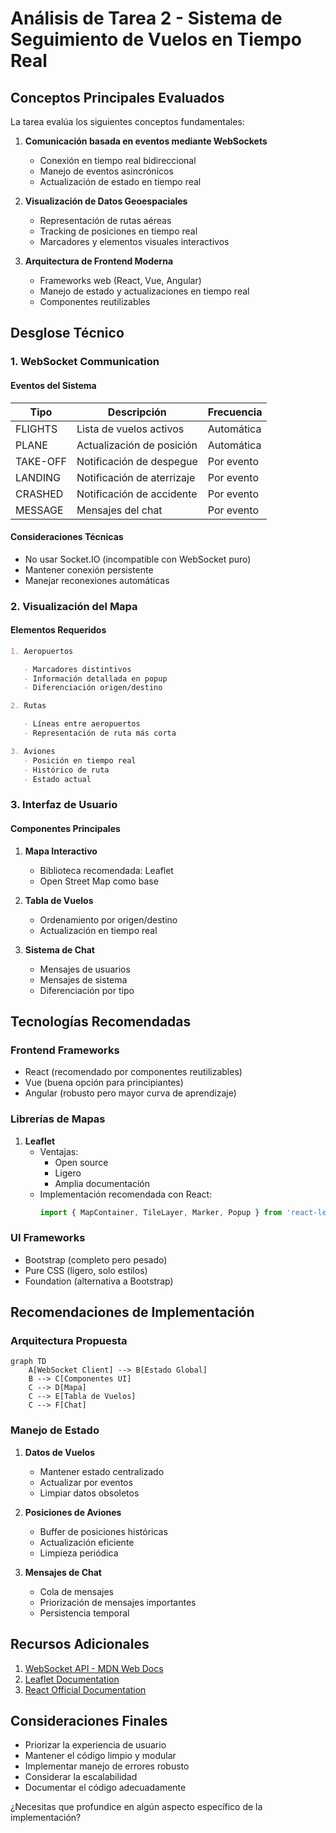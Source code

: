 # Análisis de Tarea 2 - Sistema de Seguimiento de Vuelos en Tiempo Real

## Conceptos Principales Evaluados

La tarea evalúa los siguientes conceptos fundamentales:

1. **Comunicación basada en eventos mediante WebSockets**

   - Conexión en tiempo real bidireccional
   - Manejo de eventos asincrónicos
   - Actualización de estado en tiempo real

2. **Visualización de Datos Geoespaciales**

   - Representación de rutas aéreas
   - Tracking de posiciones en tiempo real
   - Marcadores y elementos visuales interactivos

3. **Arquitectura de Frontend Moderna**
   - Frameworks web (React, Vue, Angular)
   - Manejo de estado y actualizaciones en tiempo real
   - Componentes reutilizables

## Desglose Técnico

### 1. WebSocket Communication

#### Eventos del Sistema

| Tipo     | Descripción                | Frecuencia |
| -------- | -------------------------- | ---------- |
| FLIGHTS  | Lista de vuelos activos    | Automática |
| PLANE    | Actualización de posición  | Automática |
| TAKE-OFF | Notificación de despegue   | Por evento |
| LANDING  | Notificación de aterrizaje | Por evento |
| CRASHED  | Notificación de accidente  | Por evento |
| MESSAGE  | Mensajes del chat          | Por evento |

#### Consideraciones Técnicas

- No usar Socket.IO (incompatible con WebSocket puro)
- Mantener conexión persistente
- Manejar reconexiones automáticas

### 2. Visualización del Mapa

#### Elementos Requeridos

```markdown
1. Aeropuertos

   - Marcadores distintivos
   - Información detallada en popup
   - Diferenciación origen/destino

2. Rutas

   - Líneas entre aeropuertos
   - Representación de ruta más corta

3. Aviones
   - Posición en tiempo real
   - Histórico de ruta
   - Estado actual
```

### 3. Interfaz de Usuario

#### Componentes Principales

1. **Mapa Interactivo**

   - Biblioteca recomendada: Leaflet
   - Open Street Map como base

2. **Tabla de Vuelos**

   - Ordenamiento por origen/destino
   - Actualización en tiempo real

3. **Sistema de Chat**
   - Mensajes de usuarios
   - Mensajes de sistema
   - Diferenciación por tipo

## Tecnologías Recomendadas

### Frontend Frameworks

- React (recomendado por componentes reutilizables)
- Vue (buena opción para principiantes)
- Angular (robusto pero mayor curva de aprendizaje)

### Librerías de Mapas

1. **Leaflet**
   - Ventajas:
     - Open source
     - Ligero
     - Amplia documentación
   - Implementación recomendada con React:
     ```javascript
     import { MapContainer, TileLayer, Marker, Popup } from 'react-leaflet';
     ```

### UI Frameworks

- Bootstrap (completo pero pesado)
- Pure CSS (ligero, solo estilos)
- Foundation (alternativa a Bootstrap)

## Recomendaciones de Implementación

### Arquitectura Propuesta

```mermaid
graph TD
    A[WebSocket Client] --> B[Estado Global]
    B --> C[Componentes UI]
    C --> D[Mapa]
    C --> E[Tabla de Vuelos]
    C --> F[Chat]
```

### Manejo de Estado

1. **Datos de Vuelos**

   - Mantener estado centralizado
   - Actualizar por eventos
   - Limpiar datos obsoletos

2. **Posiciones de Aviones**

   - Buffer de posiciones históricas
   - Actualización eficiente
   - Limpieza periódica

3. **Mensajes de Chat**
   - Cola de mensajes
   - Priorización de mensajes importantes
   - Persistencia temporal

## Recursos Adicionales

1. [WebSocket API - MDN Web Docs](https://developer.mozilla.org/en-US/docs/Web/API/WebSocket)
2. [Leaflet Documentation](https://leafletjs.com/reference.html)
3. [React Official Documentation](https://reactjs.org/docs)

## Consideraciones Finales

- Priorizar la experiencia de usuario
- Mantener el código limpio y modular
- Implementar manejo de errores robusto
- Considerar la escalabilidad
- Documentar el código adecuadamente

¿Necesitas que profundice en algún aspecto específico de la implementación?
